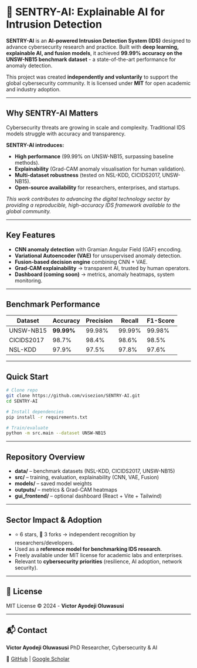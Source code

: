 # 🧠 SENTRY-AI: Explainable AI for Intrusion Detection

**SENTRY-AI** is an **AI-powered Intrusion Detection System (IDS)** designed to advance cybersecurity research and practice.
Built with **deep learning, explainable AI, and fusion models**, it achieved **99.99% accuracy on the UNSW-NB15 benchmark dataset** - a state-of-the-art performance for anomaly detection.

This project was created **independently and voluntarily** to support the global cybersecurity community. It is licensed under **MIT** for open academic and industry adoption.

---

##  Why SENTRY-AI Matters

Cybersecurity threats are growing in scale and complexity. Traditional IDS models struggle with accuracy and transparency.

**SENTRY-AI introduces:**

* **High performance** (99.99% on UNSW-NB15, surpassing baseline methods).
* **Explainability** (Grad-CAM anomaly visualisation for human validation).
* **Multi-dataset robustness** (tested on NSL-KDD, CICIDS2017, UNSW-NB15).
* **Open-source availability** for researchers, enterprises, and startups.

 *This work contributes to advancing the digital technology sector by providing a reproducible, high-accuracy IDS framework available to the global community.*

---

##  Key Features

* **CNN anomaly detection** with Gramian Angular Field (GAF) encoding.
* **Variational Autoencoder (VAE)** for unsupervised anomaly detection.
* **Fusion-based decision engine** combining CNN + VAE.
* **Grad-CAM explainability** → transparent AI, trusted by human operators.
* **Dashboard (coming soon)** → metrics, anomaly heatmaps, system monitoring.

---

##  Benchmark Performance

| Dataset    | Accuracy   | Precision | Recall | F1-Score |
| ---------- | ---------- | --------- | ------ | -------- |
| UNSW-NB15  | **99.99%** | 99.98%    | 99.99% | 99.98%   |
| CICIDS2017 | 98.7%      | 98.4%     | 98.6%  | 98.5%    |
| NSL-KDD    | 97.9%      | 97.5%     | 97.8%  | 97.6%    |

---

## Quick Start

```bash
# Clone repo
git clone https://github.com/visezion/SENTRY-AI.git
cd SENTRY-AI

# Install dependencies
pip install -r requirements.txt

# Train/evaluate
python -m src.main --dataset UNSW-NB15
```

---

## Repository Overview

* **data/** – benchmark datasets (NSL-KDD, CICIDS2017, UNSW-NB15)
* **src/** – training, evaluation, explainability (CNN, VAE, Fusion)
* **models/** – saved model weights
* **outputs/** – metrics & Grad-CAM heatmaps
* **gui\_frontend/** – optional dashboard (React + Vite + Tailwind)

---

## Sector Impact & Adoption

* ⭐ 6 stars, 🍴 3 forks → independent recognition by researchers/developers.
* Used as a **reference model for benchmarking IDS research**.
* Freely available under MIT license for academic labs and enterprises.
* Relevant to **cybersecurity priorities** (resilience, AI adoption, network security).

---

## 📜 License

MIT License © 2024 - **Victor Ayodeji Oluwasusi**

---

## 📬 Contact

**Victor Ayodeji Oluwasusi**
PhD Researcher, Cybersecurity & AI

🔗 [GitHub](https://github.com/visezion) | [Google Scholar](https://scholar.google.com/citations?user=eeexwhIAAAAJ)
